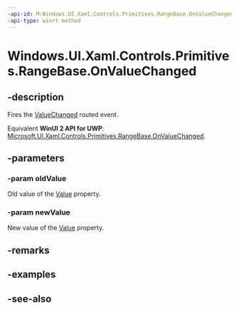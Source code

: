 ```yaml
---
-api-id: M:Windows.UI.Xaml.Controls.Primitives.RangeBase.OnValueChanged(System.Double,System.Double)
-api-type: winrt method
---
```


<!-- Method syntax
virtual protected void OnValueChanged(System.Double oldValue, System.Double newValue)
-->

# Windows.UI.Xaml.Controls.Primitives.RangeBase.OnValueChanged

## -description
Fires the [ValueChanged](rangebase_valuechanged.md) routed event.

Equivalent **WinUI 2 API for UWP**: [Microsoft.UI.Xaml.Controls.Primitives.RangeBase.OnValueChanged](/windows/winui/api/microsoft.ui.xaml.controls.primitives.rangebase.onvaluechanged).

## -parameters
### -param oldValue
Old value of the [Value](rangebase_value.md) property.

### -param newValue
New value of the [Value](rangebase_value.md) property.

## -remarks

## -examples

## -see-also
